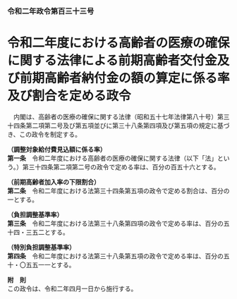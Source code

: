 ### 令和二年政令第百三十三号  
# 令和二年度における高齢者の医療の確保に関する法律による前期高齢者交付金及び前期高齢者納付金の額の算定に係る率及び割合を定める政令  
　内閣は、高齢者の医療の確保に関する法律（昭和五十七年法律第八十号）第三十四条第二項第二号及び第五項並びに第三十八条第四項及び第五項の規定に基づき、この政令を制定する。  
  
**（調整対象給付費見込額に係る率）**  
**第一条**　令和二年度における高齢者の医療の確保に関する法律（以下「法」という。）第三十四条第二項第二号の政令で定める率は、百分の百五十六とする。  
  
**（前期高齢者加入率の下限割合）**  
**第二条**　令和二年度における法第三十四条第五項の政令で定める割合は、百分の一とする。  
  
**（負担調整基準率）**  
**第三条**　令和二年度における法第三十八条第四項の政令で定める率は、百分の五十四・三五二とする。  
  
**（特別負担調整基準率）**  
**第四条**　令和二年度における法第三十八条第五項の政令で定める率は、百分の五十・〇五五一一とする。  
  
**附　則**  
この政令は、令和二年四月一日から施行する。  
  
